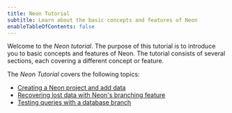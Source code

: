 ```yaml
---
title: Neon Tutorial
subtitle: Learn about the basic concepts and features of Neon
enableTableOfContents: false
---
```


Welcome to the _Neon tutorial_. The purpose of this tutorial is to introduce you to basic concepts and features of Neon. The tutorial consists of several sections, each covering a different concept or feature.

The _Neon Tutorial_ covers the following topics:

- [Creating a Neon project and add data](/docs/tutorial/get-started-with-neon/create-project-and-schema)
- [Recovering lost data with Neon's branching feature](/docs/tutorial/get-started-with-neon/data-recovery-with-branching)
- [Testing queries with a database branch](/docs/tutorial/get-started-with-neon/use-branching-for-test)
